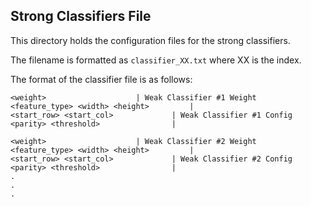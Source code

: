 ## Strong Classifiers File

This directory holds the configuration files for the strong classifiers. 

The filename is formatted as `classifier_XX.txt` where XX is the index. 

The format of the classifier file is as follows:
```
<weight>					| Weak Classifier #1 Weight 
<feature_type> <width> <height>			|
<start_row> <start_col>				| Weak Classifier #1 Config
<parity> <threshold>				|

<weight>					| Weak Classifier #2 Weight
<feature_type> <width> <height>			|
<start_row> <start_col>				| Weak Classifier #2 Config
<parity> <threshold>				|
.
.
.
```



